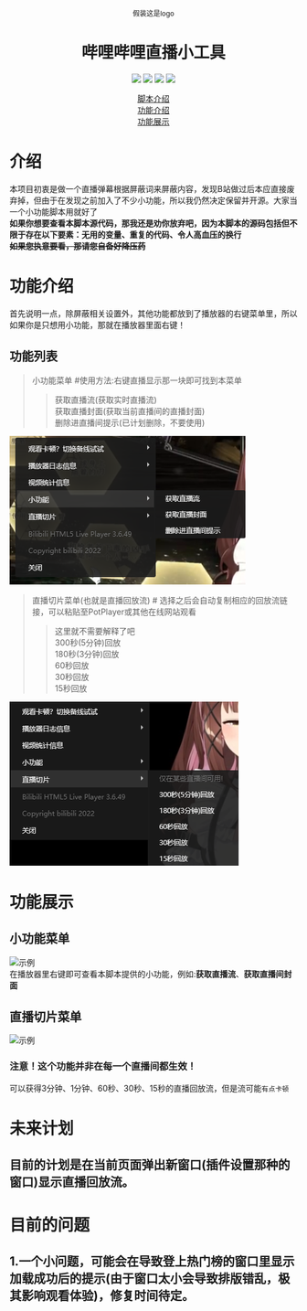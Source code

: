 <p style="font-size:12px" align="center">假装这是logo</p>
<h1 align="center" dir="auto">哔哩哔哩直播小工具</h1>
<p align="center" dir="auto">
  <a><img src="https://raster.shields.io/github/stars/isma123HH/bilibili_live-assistant.png"></img></a> <img src="https://img.shields.io/github/forks/isma123HH/bilibili_live-assistant.svg"></img> <img src="https://img.shields.io/github/issues/isma123HH/bilibili_live-assistant.svg"></img> <img src="https://img.shields.io/github/license/isma123HH/bilibili_live-assistant.svg"></img>
</p>
<p align="center" dir="auto">
  <a href="#介绍">脚本介绍</a>
  <br>
  <a href="#功能介绍">功能介绍</a>
  <br>
  <a href="#功能展示">功能展示</a>
</p>

# 介绍
本项目初衷是做一个直播弹幕根据屏蔽词来屏蔽内容，发现B站做过后本应直接废弃掉，但由于在发现之前加入了不少小功能，所以我仍然决定保留并开源。大家当一个小功能脚本用就好了<br>
<b>如果你想要查看本脚本源代码，那我还是劝你放弃吧，因为本脚本的源码包括但不限于存在以下要素：无用的变量、重复的代码、令人高血压的换行</b><br>
<del><b>如果您执意要看，那请您自备好降压药</b></del>
# 功能介绍
首先说明一点，除屏蔽相关设置外，其他功能都放到了播放器的右键菜单里，所以如果你是只想用小功能，那就在播放器里面右键！
<br>
## 功能列表
>小功能菜单 #使用方法:右键直播显示那一块即可找到本菜单
>>获取直播流(获取实时直播流)<br>
>>获取直播封面(获取当前直播间的直播封面)<br>
>>删除进直播间提示(已计划删除，不要使用)<br>
<img src="assets/QQ截图20220518233134.png" />

>直播切片菜单(也就是直播回放流) # 选择之后会自动复制相应的回放流链接，可以粘贴至PotPlayer或其他在线网站观看
>>这里就不需要解释了吧<br>
>>300秒(5分钟)回放<br>
>>180秒(3分钟)回放<br>
>>60秒回放<br>
>>30秒回放<br>
>>15秒回放<br>
<img src="assets/QQ截图20220518233312.png" />

# 功能展示
## 小功能菜单
<img src="assets/Desktop 2022.05.18 - 21.41.02.05_1.gif" alt="示例" /><br>
在播放器里右键即可查看本脚本提供的小功能，例如:<b>获取直播流</b>、<b>获取直播间封面</b>
<br>
## 直播切片菜单
<img src="assets/Desktop 2022.05.18 - 21.41.02.05_2.gif" alt="示例" /><br>
### 注意！这个功能并非在每一个直播间都生效！
可以获得3分钟、1分钟、60秒、30秒、15秒的直播回放流，但是流可能`有点卡顿`

# 未来计划
## 目前的计划是在当前页面弹出新窗口(插件设置那种的窗口)显示直播回放流。

# 目前的问题
## 1.一个小问题，可能会在导致登上热门榜的窗口里显示加载成功后的提示(由于窗口太小会导致排版错乱，极其影响观看体验)，修复时间待定。
